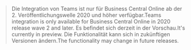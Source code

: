> <span data-ttu-id="ca470-101">Die Integration von Teams ist nur für Business Central Online ab der 2. Veröffentlichungswelle 2020 und höher verfügbar.</span><span class="sxs-lookup"><span data-stu-id="ca470-101">Teams integration is only available for Business Central Online in 2020 release wave 2 and later.</span></span> <span data-ttu-id="ca470-102">Es befindet sich derzeit in der Vorschau.</span><span class="sxs-lookup"><span data-stu-id="ca470-102">It's currently in preview.</span></span> <span data-ttu-id="ca470-103">Die Funktionalität kann sich in zukünftigen Versionen ändern.</span><span class="sxs-lookup"><span data-stu-id="ca470-103">The functionality may change in future releases.</span></span>